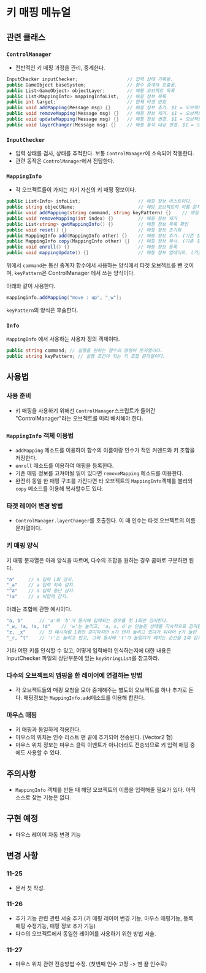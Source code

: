 # 키 매핑 메뉴얼

## 관련 클래스

### `ControlManager`

- 전반적인 키 매핑 과정을 관리, 중계한다.

```c#
InputChecker inputChecker;                  // 입력 상태 기록용.
public GameObject baseSystem;               // 함수 중계자 호출용.
public List<GameObject> objectLayer;        // 매핑 오브젝트 목록
public List<MappingInfo> mappingInfoList;   // 매핑 정보 목록
public int target;                          // 현재 타겟 번호
public void addMapping(Message msg) {}      // 매핑 정보 추가. $1 = 오브젝트 이름, $2 = 매핑 정보
public void removeMapping(Message msg) {}   // 매핑 정보 제거. $1 = 오브젝트 이름
public void updateMapping(Message msg) {}   // 매핑 정보 변경. $1 = 오브젝트 이름, $2 = 매핑 정보
public void layerChanger(Message msg) {}    // 매핑 동작 대상 변경. $1 = 오브젝트 이름
```

### `InputChecker`

- 입력 상태를 검사, 상태를 추적한다. 보통 `ControlManager`에 소속되어 작동한다.
- 관련 동작은 `ControlManager`에서 전담한다.

### `MappingInfo`

- 각 오브젝트들이 가지는 자기 자신의 키 매핑 정보이다.

```c#
public List<Info> infoList;                     // 매핑 정보 리스트이다.
public string objectName;                       // 해당 오브젝트의 이름 문자열이다.
public void addMapping(string command, string keyPattern) {}    // 매핑 정보 추가
public void removeMapping(int index) {}         // 매핑 정보 제거
public List<string> getMappingInfo() {}         // 매핑 정보 목록 확인
public void reset() {}                          // 매핑 정보 초기화
public MappingInfo add(MappingInfo other) {}    // 매핑 정보 추가. (기존 정보 보존)
public MappingInfo copy(MappingInfo other) {}   // 매핑 정보 복사. (기존 정보 초기화)
public void enroll() {}                         // 매핑 정보 등록
public void mappingUpdate() {}                  // 매핑 정보 업데이트. (기존 등록 정보가 있는 경우에만)
```

위에서 `command`는 통신 중계자 함수에서 사용하는 양식에서 타겟 오브젝트를 뺀 것이며, `keyPattern`은 ControlManager 에서 쓰는 양식이다.

아래와 같이 사용한다.

```c#
mappinginfo.addMapping("move : up", "_w");
```

`keyPattern`의 양식은 후술한다.

### `Info`

`MappingInfo` 에서 사용하는 사용자 정의 객체이다.

```c#
public string command; // 실행을 원하는 함수의 명령어 문자열이다.
public string keyPattern; // 실행 조건이 되는 키 조합 문자열이다.
```

## 사용법

### 사용 준비

- 키 매핑을 사용하기 위해선 `ControlManager`스크립트가 들어간 "ControlManager"라는 오브젝트를 미리 배치해야 한다.

### `MappingInfo` 객체 이용법

- `addMapping` 메소드를 이용하여 함수의 이름이랑 인수가 적인 커멘드와 키 조합을 저장한다.
- `enroll` 메소드를 이용하여 매핑을 등록한다.
- 기존 매핑 정보를 고쳐야될 일이 있다면 `removeMapping` 메소드를 이용한다.
- 완전히 동일 한 매핑 구조를 가진다면 타 오브젝트의 `MappingInfo`객체를 불러와 `copy` 메소드를 이용해 복사할수도 있다.

### 타겟 레이어 변경 방법

- `ControlManager.layerChanger`를 호출한다. 이 때 인수는 타겟 오브젝트의 이름 문자열이다.

### 키 매핑 양식

키 매핑 문자열은 아래 양식을 따르며, 다수의 조합을 원하는 경우 콤마로 구분하면 된다.

```c#
"a"     // a 입력 1회 감지.
"_a"    // a 입력 지속 감지.
"^a"    // a 입력 중단 감지.
"!a"    // a 비입력 감지.
```

아래는 조합에 관한 예시이다.

```c#
"a, b"      // 'a'와 'b'가 동시에 입력되는 경우를 첫 1회만 감지한다.
"_w, !a, !s, !d"    // 'w'는 눌리고, 'a, s, d'는 안눌린 상태를 지속적으로 감지한다.
"z, _x"     // 첫 예시처럼 1회만 감지하지만 x가 먼저 눌리고 있다가 뒤이어 z가 눌린 경우에도 인식한다.
"_r, ^t"    // 'r'는 눌리고 있고, 그와 동시에 't'가 눌렀다가 떼지는 순간을 1회 감지한다.
```

기타 어떤 키를 인식할 수 있고, 어떻게 입력해야 인식하는지에 대한 내용은 InputChecker 파일의 상단부분에 있는 `keyStringList`를 참고하라.

### 다수의 오브젝트의 맵핑을 한 레이어에 연결하는 방법

- 각 오브젝트들의 매핑 요청을 모아 중계해주는 별도의 오브젝트를 하나 추가로 둔다. 매핑정보는 `MappingInfo.add`메소드를 이용해 합친다.

### 마우스 매핑

- 키 매핑과 동일하게 적용한다.
- 마우스의 위치는 인수 리스트 맨 끝에 추가되어 전송된다. (Vector2 형)
- 마우스 위치 정보는 마우스 클릭 이벤트가 아니더라도 전송되므로 키 입력 매핑 중에도 사용할 수 있다.

## 주의사항

- `MappingInfo` 객체를 만들 때 해당 오브젝트의 이름을 입력해줄 필요가 있다. 아직 스스로 찾는 기능은 없다.

## 구현 예정

- 마우스 레이어 자동 변경 기능

## 변경 사항

### 11-25

- 문서 첫 작성.

### 11-26

- 추가 기능 관련 관련 서술 추가.(키 매핑 레이어 변경 기능, 마우스 매핑기능, 등록 매핑 수정기능, 매핑 정보 추가 기능)
- 다수의 오브젝트에서 동일한 레이어를 사용하기 위한 방법 서술.

### 11-27

- 마우스 위치 관련 전송방법 수정. (첫번째 인수 고정 -> 맨 끝 인수로)
